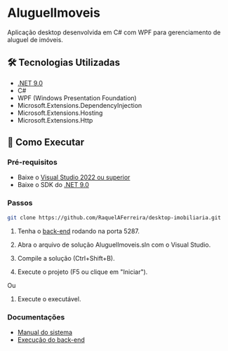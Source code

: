 # AluguelImoveis

Aplicação desktop desenvolvida em C# com WPF para gerenciamento de aluguel de imóveis.

## 🛠️ Tecnologias Utilizadas

- [.NET 9.0](https://dotnet.microsoft.com/en-us/download/dotnet/9.0)
- C#
- WPF (Windows Presentation Foundation)
- Microsoft.Extensions.DependencyInjection
- Microsoft.Extensions.Hosting
- Microsoft.Extensions.Http

## 🚀 Como Executar

### Pré-requisitos

- Baixe o [Visual Studio 2022 ou superior](https://visualstudio.microsoft.com/)
- Baixe o SDK do [.NET 9.0](https://dotnet.microsoft.com/en-us/download/dotnet/9.0)

### Passos
   ```bash
   git clone https://github.com/RaquelAFerreira/desktop-imobiliaria.git
   ```
   
1. Tenha o [back-end](https://github.com/RaquelAFerreira/api-imobiliaria) rodando na porta 5287.

2. Abra o arquivo de solução AluguelImoveis.sln com o Visual Studio.

3. Compile a solução (Ctrl+Shift+B).

4. Execute o projeto (F5 ou clique em "Iniciar").

Ou 

1. Execute o executável.

### Documentações

- [Manual do sistema](Docs/manual.pdf)
- [Execução do back-end](https://github.com/RaquelAFerreira/api-imobiliaria)
